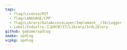```yaml
---
tags:
  - flag/License/MIT
  - flag/LANGUAGE/CPP
  - flag/Library/DataAccessLayer/Implement__/IO/Logger
  - Label/Industry-工业科学/IT/Library/3rdLibrary
github: gabime/spdlog
xmake: spdlog
vcpkg: spdlog
---
```

